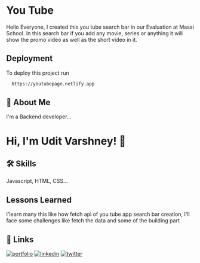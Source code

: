 
# You Tube


Hello Everyone, I created this you tube search bar in our Evaluation at Masai School.
In this search bar if you add any movie, series or anything it will show the promo video as 
well as the short video in it.



## Deployment

To deploy this project run

```bash
  https://youtubepage.netlify.app
```


## 🚀 About Me
I'm a Backend developer...


# Hi, I'm Udit Varshney! 👋


## 🛠 Skills
Javascript, HTML, CSS...



    
## Lessons Learned

I'learn many this like how fetch api of you tube app search bar creation,
I'll face some challenges like fetch the data and some of the building part 
## 🔗 Links
[![portfolio](https://img.shields.io/badge/my_portfolio-000?style=for-the-badge&logo=ko-fi&logoColor=white)](https://github.com/UditShetty)
[![linkedin](https://img.shields.io/badge/linkedin-0A66C2?style=for-the-badge&logo=linkedin&logoColor=white)](https://linkedin.com/in/udit-varshney-ba678121b)
[![twitter](https://img.shields.io/badge/twitter-1DA1F2?style=for-the-badge&logo=twitter&logoColor=white)](@Udit123Uv)


